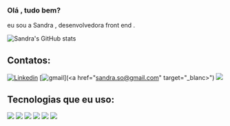 ### Olá , tudo bem?
eu sou a Sandra , 
desenvolvedora front end .



 ![Sandra's GitHub stats](https://github-readme-stats.vercel.app/api?username=Sandraoliv&show_icons=true&theme=radical)







## Contatos:

[![Linkedin](	https://img.shields.io/badge/LinkedIn-0077B5?style=for-the-badge&logo=linkedin&logoColor=white)](http://linkedin.com/in/sandra-oliveira-46b204208)
[![gmail](https://img.shields.io/badge/Gmail-D14836?style=for-the-badge&logo=gmail&logoColor=white)](<a href="sandra.so@gmail.com" target="_blanc>")
  <a href = "sandra.so@gmail.com"><img src="https://img.shields.io/badge/-Gmail-%23333?style=for-the-badge&logo=gmail&logoColor=white" target="_blank"></a>

## Tecnologias que eu uso:
<div style ="inline_block">
<img  src ="https://img.shields.io/badge/HTML5-E34F26?style=for-the-badge&logo=html5&logoColor=white"/>
<img src="https://img.shields.io/badge/CSS3-1572B6?style=for-the-badge&logo=css3&logoColor=white"/>
<img src="https://img.shields.io/badge/JavaScript-323330?style=for-the-badge&logo=javascript&logoColor=F7DF1E"/>
<img src="https://img.shields.io/badge/TypeScript-007ACC?style=for-the-badge&logo=typescript&logoColor=white"/>
<img src="https://img.shields.io/badge/React-20232A?style=for-the-badge&logo=react&logoColor=61DAFB"/>
<img src="https://img.shields.io/badge/styled--components-DB7093?style=for-the-badge&logo=styled-components&logoColor=white"/>
  </div>


